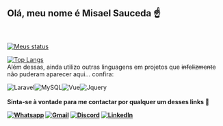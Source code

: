 ## Olá, meu nome é <strong>Misael Sauceda</strong> ☝️
<br>

[![Meus status](https://github-readme-stats.vercel.app/api?username=Misaelcs&show_icons=true&theme=dark)](https://github.com/Misaelcs)

[![Top Langs](https://github-readme-stats.vercel.app/api/top-langs/?username=Misaelcs&layout=compact&theme=dark)](https://github.com/Misaelcs)
<br>
Além dessas, ainda utilizo outras linguagens em projetos que ~~infelizmente~~ não puderam aparecer aqui... confira:
<div>
<img src="https://img.shields.io/badge/Laravel-FF2D20?style=for-the-badge&logo=laravel&logoColor=white" alt="Laravel"><img src="https://img.shields.io/badge/MySQL-00000F?style=for-the-badge&logo=mysql&logoColor=white" alt="MySQL"><img src="https://img.shields.io/badge/Vue.js-35495E?style=for-the-badge&logo=vue.js&logoColor=4FC08D" alt="Vue"><img src="https://img.shields.io/badge/jQuery-0769AD?style=for-the-badge&logo=jquery&logoColor=white" alt="Jquery">
</div>
<br>
<strong>Sinta-se à vontade para me contactar por qualquer um desses links 🚀<strong>

[![Whatsapp](https://img.shields.io/badge/WhatsApp-25D366?style=for-the-badge&logo=whatsapp&logoColor=white)](https://wa.me/+5555991819840)
[![Gmail](https://img.shields.io/badge/Gmail-D14836?style=for-the-badge&logo=gmail&logoColor=white)](mailto:misael.dev@hotmail.com)
[![Discord](https://img.shields.io/badge/Discord-7289DA?style=for-the-badge&logo=discord&logoColor=white)](https://discordapp.com/users/988509001761312858)
[![LinkedIn](https://img.shields.io/badge/LinkedIn-0077B5?style=for-the-badge&logo=linkedin&logoColor=white)](https://www.linkedin.com/in/misael-sauceda/)
